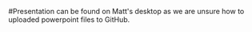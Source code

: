 #Presentation can be found on Matt's desktop as we are unsure how to uploaded powerpoint files to GitHub.
